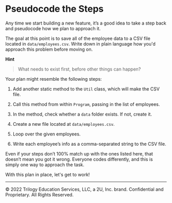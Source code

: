 # Pseudocode the Steps

Any time we start building a new feature, it’s a good idea to take a step back and pseudocode how we plan to approach it.

The goal at this point is to save all of the employee data to a CSV file located in `data/employees.csv`. Write down in plain language how you'd approach this problem before moving on.

**Hint**

> What needs to exist first, before other things can happen?
  
Your plan might resemble the following steps:

1. Add another static method to the `Util` class, which will make the CSV file.

2. Call this method from within `Program`, passing in the list of employees.

3. In the method, check whether a `data` folder exists. If not, create it.

4. Create a new file located at `data/employees.csv`.

5. Loop over the given employees.

6. Write each employee’s info as a comma-separated string to the CSV file.

Even if your steps don’t 100% match up with the ones listed here, that doesn’t mean you got it wrong. Everyone codes differently, and this is simply one way to approach the task.

With this plan in place, let's get to work!

---
© 2022 Trilogy Education Services, LLC, a 2U, Inc. brand. Confidential and Proprietary. All Rights Reserved.